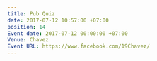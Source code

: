 ```yaml
---
title: Pub Quiz
date: 2017-07-12 10:57:00 +07:00
position: 14
Event date: 2017-07-12 00:00:00 +07:00
Venue: Chavez
Event URL: https://www.facebook.com/19Chavez/
---
```


